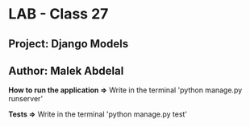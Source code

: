 # LAB - Class 27

## Project: Django Models

## Author: Malek Abdelal

**How to run the application =>** Write in the terminal 'python manage.py runserver'

**Tests =>** Write in the terminal 'python manage.py test'